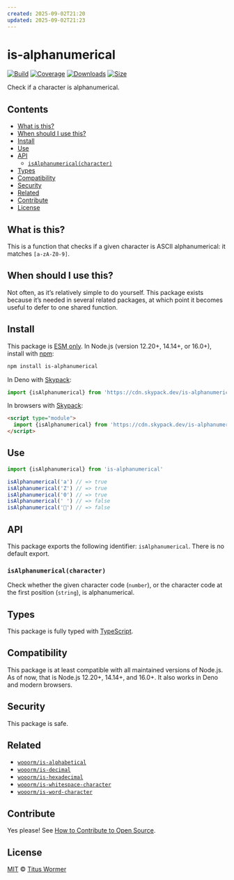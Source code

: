 ```yaml
---
created: 2025-09-02T21:20
updated: 2025-09-02T21:23
---
```

# is-alphanumerical

[![Build][build-badge]][build]
[![Coverage][coverage-badge]][coverage]
[![Downloads][downloads-badge]][downloads]
[![Size][size-badge]][size]

Check if a character is alphanumerical.

## Contents

*   [What is this?](#what-is-this)
*   [When should I use this?](#when-should-i-use-this)
*   [Install](#install)
*   [Use](#use)
*   [API](#api)
    *   [`isAlphanumerical(character)`](#isalphanumericalcharacter)
*   [Types](#types)
*   [Compatibility](#compatibility)
*   [Security](#security)
*   [Related](#related)
*   [Contribute](#contribute)
*   [License](#license)

## What is this?

This is a function that checks if a given character is ASCII alphanumerical:
it matches `[a-zA-Z0-9]`.

## When should I use this?

Not often, as it’s relatively simple to do yourself.
This package exists because it’s needed in several related packages, at which
point it becomes useful to defer to one shared function.

## Install

This package is [ESM only][esm].
In Node.js (version 12.20+, 14.14+, or 16.0+), install with [npm][]:

```sh
npm install is-alphanumerical
```

In Deno with [Skypack][]:

```js
import {isAlphanumerical} from 'https://cdn.skypack.dev/is-alphanumerical@2?dts'
```

In browsers with [Skypack][]:

```html
<script type="module">
  import {isAlphanumerical} from 'https://cdn.skypack.dev/is-alphanumerical@2?min'
</script>
```

## Use

```js
import {isAlphanumerical} from 'is-alphanumerical'

isAlphanumerical('a') // => true
isAlphanumerical('Z') // => true
isAlphanumerical('0') // => true
isAlphanumerical(' ') // => false
isAlphanumerical('💩') // => false
```

## API

This package exports the following identifier: `isAlphanumerical`.
There is no default export.

### `isAlphanumerical(character)`

Check whether the given character code (`number`), or the character code at the
first position (`string`), is alphanumerical.

## Types

This package is fully typed with [TypeScript][].

## Compatibility

This package is at least compatible with all maintained versions of Node.js.
As of now, that is Node.js 12.20+, 14.14+, and 16.0+.
It also works in Deno and modern browsers.

## Security

This package is safe.

## Related

*   [`wooorm/is-alphabetical`](https://github.com/wooorm/is-alphabetical)
*   [`wooorm/is-decimal`](https://github.com/wooorm/is-decimal)
*   [`wooorm/is-hexadecimal`](https://github.com/wooorm/is-hexadecimal)
*   [`wooorm/is-whitespace-character`](https://github.com/wooorm/is-whitespace-character)
*   [`wooorm/is-word-character`](https://github.com/wooorm/is-word-character)

## Contribute

Yes please!
See [How to Contribute to Open Source][contribute].

## License

[MIT][license] © [Titus Wormer][author]

<!-- Definitions -->

[build-badge]: https://github.com/wooorm/is-alphanumerical/workflows/main/badge.svg

[build]: https://github.com/wooorm/is-alphanumerical/actions

[coverage-badge]: https://img.shields.io/codecov/c/github/wooorm/is-alphanumerical.svg

[coverage]: https://codecov.io/github/wooorm/is-alphanumerical

[downloads-badge]: https://img.shields.io/npm/dm/is-alphanumerical.svg

[downloads]: https://www.npmjs.com/package/is-alphanumerical

[size-badge]: https://img.shields.io/bundlephobia/minzip/is-alphanumerical.svg

[size]: https://bundlephobia.com/result?p=is-alphanumerical

[npm]: https://docs.npmjs.com/cli/install

[skypack]: https://www.skypack.dev

[license]: license

[author]: https://wooorm.com

[esm]: https://gist.github.com/sindresorhus/a39789f98801d908bbc7ff3ecc99d99c

[typescript]: https://www.typescriptlang.org

[contribute]: https://opensource.guide/how-to-contribute/

